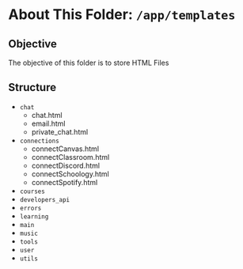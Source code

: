 # About This Folder: `/app/templates`

## Objective

The objective of this folder is to store HTML Files

## Structure

* `chat`
  * chat.html
  * email.html
  * private_chat.html
* `connections`
  * connectCanvas.html
  * connectClassroom.html
  * connectDiscord.html
  * connectSchoology.html
  * connectSpotify.html
* `courses`
* `developers_api`
* `errors`
* `learning`
* `main`
* `music`
* `tools`
* `user`
* `utils`
